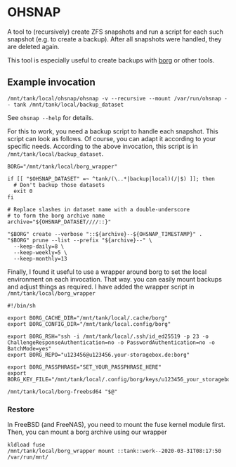 # OHSNAP

A tool to (recursively) create ZFS snapshots and run a script for each such snapshot (e.g. to create a backup). After all snapshots were handled, they are deleted again.

This tool is especially useful to create backups with [borg](https://borgbackup.readthedocs.io/) or other tools.

## Example invocation

```shell
/mnt/tank/local/ohsnap/ohsnap -v --recursive --mount /var/run/ohsnap -- tank /mnt/tank/local/backup_dataset
```

See `ohsnap --help` for details.

For this to work, you need a backup script to handle each snapshot. This script can look as follows. Of course, you can adapt it according to your specific needs. According to the above invocation, this script is in `/mnt/tank/local/backup_dataset`.

```shell
BORG="/mnt/tank/local/borg_wrapper"

if [[ "$OHSNAP_DATASET" =~ ^tank/(\..*|backup|local)(/|$) ]]; then
  # Don't backup those datasets
  exit 0
fi

# Replace slashes in dataset name with a double-underscore
# to form the borg archive name
archive="${OHSNAP_DATASET////::}"

"$BORG" create --verbose "::${archive}--${OHSNAP_TIMESTAMP}" .
"$BORG" prune --list --prefix "${archive}--" \
  --keep-daily=8 \
  --keep-weekly=5 \
  --keep-monthly=13
```

Finally, I found it useful to use a wrapper around borg to set the local environment on each invocation. That way. you can easily mount backups and adjust things as required. I have added the wrapper script in `/mnt/tank/local/borg_wrapper`

```shell
#!/bin/sh

export BORG_CACHE_DIR="/mnt/tank/local/.cache/borg"
export BORG_CONFIG_DIR="/mnt/tank/local.config/borg"

export BORG_RSH="ssh -i /mnt/tank/local/.ssh/id_ed25519 -p 23 -o ChallengeResponseAuthentication=no -o PasswordAuthentication=no -o BatchMode=yes"
export BORG_REPO="u123456@u123456.your-storagebox.de:borg"

export BORG_PASSPHRASE="SET_YOUR_PASSPHRASE_HERE"
export BORG_KEY_FILE="/mnt/tank/local/.config/borg/keys/u123456_your_storagebox_de__borg"

/mnt/tank/local/borg-freebsd64 "$@"
````

### Restore

In FreeBSD (and FreeNAS), you need to mount the fuse kernel module first. Then, you can mount a borg archive using our wrapper

```
kldload fuse
/mnt/tank/local/borg_wrapper mount ::tank::work--2020-03-31T08:17:50 /var/run/mnt/
```
